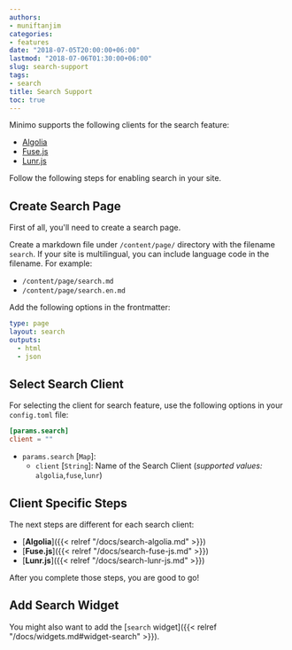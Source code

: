 ```yaml
---
authors:
- muniftanjim
categories:
- features
date: "2018-07-05T20:00:00+06:00"
lastmod: "2018-07-06T01:30:00+06:00"
slug: search-support
tags:
- search
title: Search Support
toc: true
---
```


Minimo supports the following clients for the search feature:

- [Algolia](https://www.algolia.com)
- [Fuse.js](http://fusejs.io)
- [Lunr.js](https://lunrjs.com)

Follow the following steps for enabling search in your site.

## Create Search Page

First of all, you'll need to create a search page.

Create a markdown file under `/content/page/` directory with the filename `search`. If your site is multilingual, you can include language code in the filename. For example:

- `/content/page/search.md`
- `/content/page/search.en.md`

Add the following options in the frontmatter:

```yaml
type: page
layout: search
outputs:
  - html
  - json
```

## Select Search Client

For selecting the client for search feature, use the following options in your `config.toml` file:

```toml
[params.search]
client = ""
```

- `params.search` [`Map`]:
  - `client` [`String`]: Name of the Search Client (_supported values:_ `algolia`,`fuse`,`lunr`)

## Client Specific Steps

The next steps are different for each search client:

- [**Algolia**]({{< relref "/docs/search-algolia.md" >}})
- [**Fuse.js**]({{< relref "/docs/search-fuse-js.md" >}})
- [**Lunr.js**]({{< relref "/docs/search-lunr-js.md" >}})

After you complete those steps, you are good to go!

## Add Search Widget

You might also want to add the [`search` widget]({{< relref "/docs/widgets.md#widget-search" >}}).
